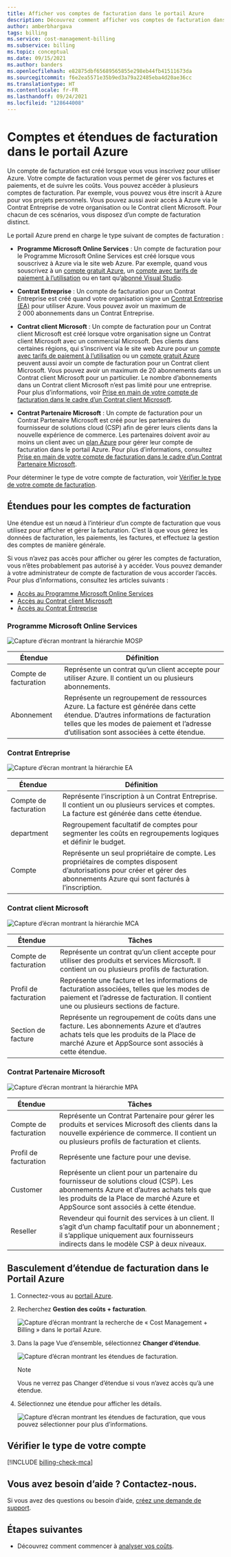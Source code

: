 ```yaml
---
title: Afficher vos comptes de facturation dans le portail Azure
description: Découvrez comment afficher vos comptes de facturation dans le portail Azure. Consultez les informations d’étendue pour les Contrats Entreprise, client Microsoft et Partenaire Microsoft.
author: amberbhargava
tags: billing
ms.service: cost-management-billing
ms.subservice: billing
ms.topic: conceptual
ms.date: 09/15/2021
ms.author: banders
ms.openlocfilehash: e82875dbf65689565855e298eb44fb41511673da
ms.sourcegitcommit: f6e2ea5571e35b9ed3a79a22485eba4d20ae36cc
ms.translationtype: HT
ms.contentlocale: fr-FR
ms.lasthandoff: 09/24/2021
ms.locfileid: "128644008"
---
```

# <a name="billing-accounts-and-scopes-in-the-azure-portal"></a>Comptes et étendues de facturation dans le portail Azure

Un compte de facturation est créé lorsque vous vous inscrivez pour utiliser Azure. Votre compte de facturation vous permet de gérer vos factures et paiements, et de suivre les coûts. Vous pouvez accéder à plusieurs comptes de facturation. Par exemple, vous pouvez vous être inscrit à Azure pour vos projets personnels. Vous pouvez aussi avoir accès à Azure via le Contrat Entreprise de votre organisation ou le Contrat client Microsoft. Pour chacun de ces scénarios, vous disposez d’un compte de facturation distinct.

Le portail Azure prend en charge le type suivant de comptes de facturation :

- **Programme Microsoft Online Services** : Un compte de facturation pour le Programme Microsoft Online Services est créé lorsque vous souscrivez à Azure via le site web Azure. Par exemple, quand vous souscrivez à un [compte gratuit Azure](https://azure.microsoft.com/offers/ms-azr-0044p/), un [compte avec tarifs de paiement à l’utilisation](https://azure.microsoft.com/offers/ms-azr-0003p/) ou en tant qu’[abonné Visual Studio](https://azure.microsoft.com/pricing/member-offers/credit-for-visual-studio-subscribers/).

- **Contrat Entreprise** : Un compte de facturation pour un Contrat Entreprise est créé quand votre organisation signe un [Contrat Entreprise (EA)](https://azure.microsoft.com/pricing/enterprise-agreement/) pour utiliser Azure. Vous pouvez avoir un maximum de 2 000 abonnements dans un Contrat Entreprise.

- **Contrat client Microsoft** : Un compte de facturation pour un Contrat client Microsoft est créé lorsque votre organisation signe un Contrat client Microsoft avec un commercial Microsoft. Des clients dans certaines régions, qui s’inscrivent via le site web Azure pour un [compte avec tarifs de paiement à l’utilisation](https://azure.microsoft.com/offers/ms-azr-0003p/) ou un [compte gratuit Azure](https://azure.microsoft.com/offers/ms-azr-0044p/) peuvent aussi avoir un compte de facturation pour un Contrat client Microsoft. Vous pouvez avoir un maximum de 20 abonnements dans un Contrat client Microsoft pour un particulier. Le nombre d’abonnements dans un Contrat client Microsoft n’est pas limité pour une entreprise. Pour plus d’informations, voir [Prise en main de votre compte de facturation dans le cadre d’un Contrat client Microsoft](../understand/mca-overview.md).

- **Contrat Partenaire Microsoft** : Un compte de facturation pour un Contrat Partenaire Microsoft est créé pour les partenaires du fournisseur de solutions cloud (CSP) afin de gérer leurs clients dans la nouvelle expérience de commerce. Les partenaires doivent avoir au moins un client avec un [plan Azure](/partner-center/purchase-azure-plan) pour gérer leur compte de facturation dans le portail Azure. Pour plus d’informations, consultez [Prise en main de votre compte de facturation dans le cadre d’un Contrat Partenaire Microsoft](../understand/mpa-overview.md).

Pour déterminer le type de votre compte de facturation, voir [Vérifier le type de votre compte de facturation](#check-the-type-of-your-account).

## <a name="scopes-for-billing-accounts"></a>Étendues pour les comptes de facturation
Une étendue est un nœud à l’intérieur d’un compte de facturation que vous utilisez pour afficher et gérer la facturation. C’est là que vous gérez les données de facturation, les paiements, les factures, et effectuez la gestion des comptes de manière générale.

Si vous n’avez pas accès pour afficher ou gérer les comptes de facturation, vous n’êtes probablement pas autorisé à y accéder. Vous pouvez demander à votre administrateur de compte de facturation de vous accorder l’accès. Pour plus d’informations, consultez les articles suivants :

- [Accès au Programme Microsoft Online Services](manage-billing-access.md)
- [Accès au Contrat client Microsoft](understand-mca-roles.md)
- [Accès au Contrat Entreprise](understand-ea-roles.md)

### <a name="microsoft-online-services-program"></a>Programme Microsoft Online Services

![Capture d’écran montrant la hiérarchie MOSP](./media/view-all-accounts/mosp-hierarchy.png)

|Étendue  |Définition  |
|---------|---------|
|Compte de facturation     | Représente un contrat qu’un client accepte pour utiliser Azure. Il contient un ou plusieurs abonnements.  |
|Abonnement     |  Représente un regroupement de ressources Azure. La facture est générée dans cette étendue. D’autres informations de facturation telles que les modes de paiement et l’adresse d’utilisation sont associées à cette étendue.|

### <a name="enterprise-agreement"></a>Contrat Entreprise

![Capture d’écran montrant la hiérarchie EA](./media/view-all-accounts/ea-hierarchy.png)

|Étendue  |Définition  |
|---------|---------|
|Compte de facturation    | Représente l’inscription à un Contrat Entreprise. Il contient un ou plusieurs services et comptes. La facture est générée dans cette étendue. |
|department     |  Regroupement facultatif de comptes pour segmenter les coûts en regroupements logiques et définir le budget.     |
|Compte     |  Représente un seul propriétaire de compte. Les propriétaires de comptes disposent d’autorisations pour créer et gérer des abonnements Azure qui sont facturés à l’inscription. |

### <a name="microsoft-customer-agreement"></a>Contrat client Microsoft

![Capture d’écran montrant la hiérarchie MCA](./media/view-all-accounts/mca-hierarchy.png)

|Étendue  |Tâches  |
|---------|---------|
|Compte de facturation     |   Représente un contrat qu’un client accepte pour utiliser des produits et services Microsoft. Il contient un ou plusieurs profils de facturation. |
|Profil de facturation     |   Représente une facture et les informations de facturation associées, telles que les modes de paiement et l’adresse de facturation. Il contient une ou plusieurs sections de facture. |
|Section de facture     |   Représente un regroupement de coûts dans une facture. Les abonnements Azure et d’autres achats tels que les produits de la Place de marché Azure et AppSource sont associés à cette étendue.    |

### <a name="microsoft-partner-agreement"></a>Contrat Partenaire Microsoft

![Capture d’écran montrant la hiérarchie MPA](./media/view-all-accounts/mpa-hierarchy.png)

|Étendue  |Tâches  |
|---------|---------|
|Compte de facturation     |   Représente un Contrat Partenaire pour gérer les produits et services Microsoft des clients dans la nouvelle expérience de commerce. Il contient un ou plusieurs profils de facturation et clients.   |
|Profil de facturation     |   Représente une facture pour une devise.     |
|Customer    |   Représente un client pour un partenaire du fournisseur de solutions cloud (CSP).  Les abonnements Azure et d’autres achats tels que les produits de la Place de marché Azure et AppSource sont associés à cette étendue.  |
|Reseller    |   Revendeur qui fournit des services à un client. Il s’agit d’un champ facultatif pour un abonnement ; il s’applique uniquement aux fournisseurs indirects dans le modèle CSP à deux niveaux.     |

## <a name="switch-billing-scope-in-the-azure-portal"></a>Basculement d’étendue de facturation dans le Portail Azure

1. Connectez-vous au [portail Azure](https://portal.azure.com).

2. Recherchez **Gestion des coûts + facturation**.

   ![Capture d’écran montrant la recherche de « Cost Management + Billing » dans le portail Azure.](./media/view-all-accounts/billing-search-cost-management-billing.png)

3. Dans la page Vue d’ensemble, sélectionnez **Changer d’étendue**.

   ![Capture d’écran montrant les étendues de facturation.](./media/view-all-accounts/overview-select-scopes.png)

   > [!Note]
    >
    > Vous ne verrez pas Changer d’étendue si vous n’avez accès qu’à une étendue.

4. Sélectionnez une étendue pour afficher les détails.

   ![Capture d’écran montrant les étendues de facturation, que vous pouvez sélectionner pour plus d’informations.](./media/view-all-accounts/list-of-scopes.png)

## <a name="check-the-type-of-your-account"></a>Vérifier le type de votre compte
[!INCLUDE [billing-check-mca](../../../includes/billing-check-account-type.md)]

## <a name="need-help-contact-us"></a>Vous avez besoin d’aide ? Contactez-nous.

Si vous avez des questions ou besoin d’aide, [créez une demande de support](https://go.microsoft.com/fwlink/?linkid=2083458).

## <a name="next-steps"></a>Étapes suivantes
- Découvrez comment commencer à [analyser vos coûts](../costs/quick-acm-cost-analysis.md).